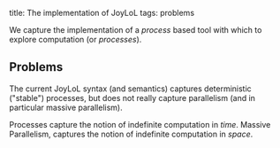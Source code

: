 title: The implementation of JoyLoL
tags: problems

We capture the implementation of a *process* based tool with which to explore computation (or *processes*).

## Problems

The current JoyLoL syntax (and semantics) captures deterministic ("stable") processes, but does not really capture parallelism (and in particular massive parallelism).

Processes capture the notion of indefinite computation in *time*. Massive Parallelism, captures the notion of indefinite computation in *space*.